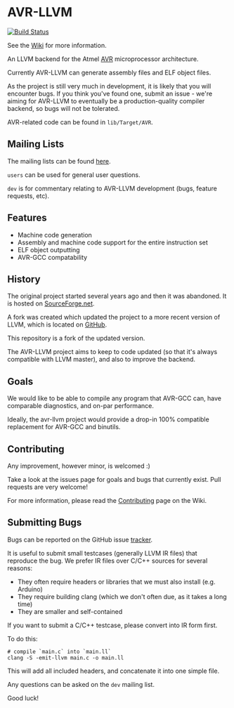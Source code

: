 # AVR-LLVM

[![Build Status](https://travis-ci.org/avr-llvm/llvm.svg?branch=avr-support)](https://travis-ci.org/avr-llvm/llvm)

See the [Wiki](https://github.com/avr-llvm/llvm/wiki/Getting%20Started) for more information.

An LLVM backend for the Atmel [AVR](http://en.wikipedia.org/wiki/Atmel_AVR) microprocessor architecture.

Currently AVR-LLVM can generate assembly files and ELF object files.

As the project is still very much in development, it is likely that you will encounter bugs. If you think you've found one, submit an issue - we're aiming for AVR-LLVM to eventually be
a production-quality compiler backend, so bugs will not be tolerated.

AVR-related code can be found in `lib/Target/AVR`.

## Mailing Lists

The mailing lists can be found [here](http://lists.avr-llvm.org/mailman/listinfo).

`users` can be used for general user questions.

`dev` is for commentary relating to AVR-LLVM development (bugs, feature requests, etc).

## Features

* Machine code generation
* Assembly and machine code support for the entire instruction set
* ELF object outputting
* AVR-GCC compatability

## History

The original project started several years ago and then it was abandoned. It is hosted on [SourceForge.net](http://sourceforge.net/projects/avr-llvm).

A fork was created which updated the project to a more recent version of LLVM, which is located on [GitHub](https://github.com/sushihangover/llvm-avr).

This repository is a fork of the updated version.

The AVR-LLVM project aims to keep to code updated (so that it's always compatible with LLVM master), and also to improve the backend.

## Goals

We would like to be able to compile any program that AVR-GCC can, have comparable diagnostics, and on-par performance.

Ideally, the avr-llvm project would provide a drop-in 100% compatible replacement for AVR-GCC and binutils.

## Contributing

Any improvement, however minor, is welcomed :)

Take a look at the issues page for goals and bugs that currently exist. Pull requests are very welcome!

For more information, please read the [Contributing](https://github.com/avr-llvm/llvm/wiki/Contributing) page on the Wiki.

## Submitting Bugs

Bugs can be reported on the GitHub issue [tracker](https://github.com/avr-llvm/llvm/issues).

It is useful to submit small testcases (generally LLVM IR files) that reproduce the bug. We prefer IR files over
C/C++ sources for several reasons:

* They often require headers or libraries that we must also install (e.g. Arduino)
* They require building clang (which we don't often due, as it takes a long time)
* They are smaller and self-contained

If you want to submit a C/C++ testcase, please convert into IR form first.

To do this:
```
# compile `main.c` into `main.ll`
clang -S -emit-llvm main.c -o main.ll
```

This will add all included headers, and concatenate it into one simple file.

Any questions can be asked on the `dev` mailing list.

Good luck!

